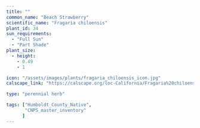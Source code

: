 ```yaml
---
title: ""
common_name: "Beach Strawberry"
scientific_name: "Fragaria chiloensis"
plant_id: 34
sun_requirements:
  - "Full Sun"
  - "Part Shade"
plant_size:
  - height: 
    - 0.49
    - 1

icon: "/assets/images/plants/fragaria_chiloensis_icon.jpg" 
calscape_link: "https://calscape.org/loc-California/Fragaria%20chiloensis%20(Beach%20Strawberry)"

type: "perennial herb"

tags: ["Humboldt_County_Native",
       "CNPS_master_inventory"
      ]
---
```


